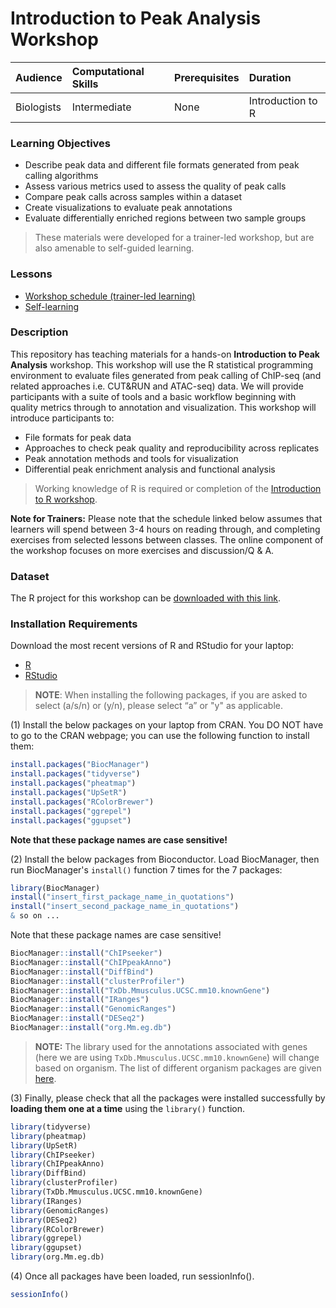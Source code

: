 # Introduction to Peak Analysis Workshop

| Audience | Computational Skills | Prerequisites | Duration |
:----------|:----------|:----------|:----------|
| Biologists | Intermediate | None | Introduction to R |


### Learning Objectives 
 * Describe peak data and different file formats generated from peak calling algorithms 
 * Assess various metrics used to assess the quality of peak calls
 * Compare peak calls across samples within a dataset
 * Create visualizations to evaluate peak annotations
 * Evaluate differentially enriched regions between two sample groups 

> These materials were developed for a trainer-led workshop, but are also amenable to self-guided learning.


### Lessons
* [Workshop schedule (trainer-led learning)](schedule/README.md)
* [Self-learning](schedule/self-learning.md)

### Description
This repository has teaching materials for a hands-on **Introduction to Peak Analysis** workshop. This workshop will use the R statistical programming environment to evaluate files generated from peak calling of ChIP-seq (and related approaches i.e. CUT&RUN and ATAC-seq) data. We will provide participants with a suite of tools and a basic workflow beginning with quality metrics through to annotation and visualization. This workshop will introduce participants to:

* File formats for peak data
* Approaches to check peak quality and reproducibility across replicates
* Peak annotation methods and tools for visualization
* Differential peak enrichment analysis and functional analysis

> Working knowledge of R is required or completion of the [Introduction to R workshop](https://hbctraining.github.io/Intro-to-R/). 

**Note for Trainers:** Please note that the schedule linked below assumes that learners will spend between 3-4 hours on reading through, and completing exercises from selected lessons between classes. The online component of the workshop focuses on more exercises and discussion/Q & A.


### Dataset 
The R project for this workshop can be [downloaded with this link](https://www.dropbox.com/scl/fi/s9mxwd7ttqgjt040m6bm2/Peak_analysis.zip?rlkey=ceqbv4pyx59jxsoa0xoh9l6kb&st=q7rlclil&dl=1).

### Installation Requirements 

Download the most recent versions of R and RStudio for your laptop:

 - [R](http://lib.stat.cmu.edu/R/CRAN/) 
 - [RStudio](https://www.rstudio.com/products/rstudio/download/#download)
 
> **NOTE**: When installing the following packages, if you are asked to select (a/s/n) or (y/n), please select “a” or "y" as applicable.

(1) Install the below packages on your laptop from CRAN. You DO NOT have to go to the CRAN webpage; you can use the following function to install them:


```r
install.packages("BiocManager")
install.packages("tidyverse")
install.packages("pheatmap")
install.packages("UpSetR")
install.packages("RColorBrewer")
install.packages("ggrepel")
install.packages("ggupset")
```

**Note that these package names are case sensitive!**


(2) Install the below packages from Bioconductor. Load BiocManager, then run BiocManager's `install()` function 7 times for the 7 packages:

```r
library(BiocManager)
install("insert_first_package_name_in_quotations")
install("insert_second_package_name_in_quotations")
& so on ...
```

Note that these package names are case sensitive!

```r
BiocManager::install("ChIPseeker")
BiocManager::install("ChIPpeakAnno")
BiocManager::install("DiffBind")
BiocManager::install("clusterProfiler")
BiocManager::install("TxDb.Mmusculus.UCSC.mm10.knownGene")
BiocManager::install("IRanges")
BiocManager::install("GenomicRanges")
BiocManager::install("DESeq2")
BiocManager::install("org.Mm.eg.db")
```

> **NOTE:** The library used for the annotations associated with genes (here we are using `TxDb.Mmusculus.UCSC.mm10.knownGene`) will change based on organism. The list of different organism packages are given [here](https://github.com/hbctraining/Training-modules/raw/master/DGE-functional-analysis/img/available_annotations.png).

(3) Finally, please check that all the packages were installed successfully by **loading them one at a time** using the `library()` function.  

```r
library(tidyverse)
library(pheatmap)
library(UpSetR)
library(ChIPseeker)
library(ChIPpeakAnno)
library(DiffBind)
library(clusterProfiler)
library(TxDb.Mmusculus.UCSC.mm10.knownGene)
library(IRanges)
library(GenomicRanges)
library(DESeq2)
library(RColorBrewer)
library(ggrepel)
library(ggupset)
library(org.Mm.eg.db)
```

(4) Once all packages have been loaded, run sessionInfo().  

```r
sessionInfo()
```

